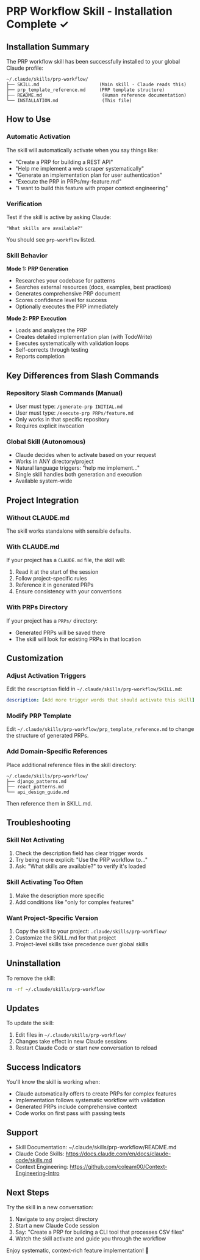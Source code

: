 # PRP Workflow Skill - Installation Complete ✓

## Installation Summary

The PRP workflow skill has been successfully installed to your global Claude profile:

```
~/.claude/skills/prp-workflow/
├── SKILL.md                      (Main skill - Claude reads this)
├── prp_template_reference.md     (PRP template structure)
├── README.md                      (Human reference documentation)
└── INSTALLATION.md                (This file)
```

## How to Use

### Automatic Activation

The skill will automatically activate when you say things like:

- "Create a PRP for building a REST API"
- "Help me implement a web scraper systematically"
- "Generate an implementation plan for user authentication"
- "Execute the PRP in PRPs/my-feature.md"
- "I want to build this feature with proper context engineering"

### Verification

Test if the skill is active by asking Claude:

```
"What skills are available?"
```

You should see `prp-workflow` listed.

### Skill Behavior

**Mode 1: PRP Generation**

- Researches your codebase for patterns
- Searches external resources (docs, examples, best practices)
- Generates comprehensive PRP document
- Scores confidence level for success
- Optionally executes the PRP immediately

**Mode 2: PRP Execution**

- Loads and analyzes the PRP
- Creates detailed implementation plan (with TodoWrite)
- Executes systematically with validation loops
- Self-corrects through testing
- Reports completion

## Key Differences from Slash Commands

### Repository Slash Commands (Manual)

- User must type: `/generate-prp INITIAL.md`
- User must type: `/execute-prp PRPs/feature.md`
- Only works in that specific repository
- Requires explicit invocation

### Global Skill (Autonomous)

- Claude decides when to activate based on your request
- Works in ANY directory/project
- Natural language triggers: "help me implement..."
- Single skill handles both generation and execution
- Available system-wide

## Project Integration

### Without CLAUDE.md

The skill works standalone with sensible defaults.

### With CLAUDE.md

If your project has a `CLAUDE.md` file, the skill will:

1. Read it at the start of the session
2. Follow project-specific rules
3. Reference it in generated PRPs
4. Ensure consistency with your conventions

### With PRPs Directory

If your project has a `PRPs/` directory:

- Generated PRPs will be saved there
- The skill will look for existing PRPs in that location

## Customization

### Adjust Activation Triggers

Edit the `description` field in `~/.claude/skills/prp-workflow/SKILL.md`:

```yaml
description: [Add more trigger words that should activate this skill]
```

### Modify PRP Template

Edit `~/.claude/skills/prp-workflow/prp_template_reference.md` to change the structure of generated PRPs.

### Add Domain-Specific References

Place additional reference files in the skill directory:

```
~/.claude/skills/prp-workflow/
├── django_patterns.md
├── react_patterns.md
└── api_design_guide.md
```

Then reference them in SKILL.md.

## Troubleshooting

### Skill Not Activating

1. Check the description field has clear trigger words
2. Try being more explicit: "Use the PRP workflow to..."
3. Ask: "What skills are available?" to verify it's loaded

### Skill Activating Too Often

1. Make the description more specific
2. Add conditions like "only for complex features"

### Want Project-Specific Version

1. Copy the skill to your project: `.claude/skills/prp-workflow/`
2. Customize the SKILL.md for that project
3. Project-level skills take precedence over global skills

## Uninstallation

To remove the skill:

```bash
rm -rf ~/.claude/skills/prp-workflow
```

## Updates

To update the skill:

1. Edit files in `~/.claude/skills/prp-workflow/`
2. Changes take effect in new Claude sessions
3. Restart Claude Code or start new conversation to reload

## Success Indicators

You'll know the skill is working when:

- Claude automatically offers to create PRPs for complex features
- Implementation follows systematic workflow with validation
- Generated PRPs include comprehensive context
- Code works on first pass with passing tests

## Support

- Skill Documentation: ~/.claude/skills/prp-workflow/README.md
- Claude Code Skills: https://docs.claude.com/en/docs/claude-code/skills.md
- Context Engineering: https://github.com/coleam00/Context-Engineering-Intro

## Next Steps

Try the skill in a new conversation:

1. Navigate to any project directory
2. Start a new Claude Code session
3. Say: "Create a PRP for building a CLI tool that processes CSV files"
4. Watch the skill activate and guide you through the workflow

Enjoy systematic, context-rich feature implementation! 🚀

